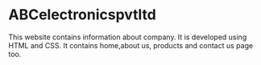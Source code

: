 # ABCelectronicspvtltd
This website contains information about company. It is developed using HTML and CSS. It contains home,about us, products and contact us page too.
